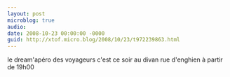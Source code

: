 ```yaml
---
layout: post
microblog: true
audio: 
date: 2008-10-23 00:00:00 -0000
guid: http://xtof.micro.blog/2008/10/23/t972239863.html
---
```

le dream'apéro des voyageurs c'est ce soir au divan rue d'enghien à partir de 19h00
